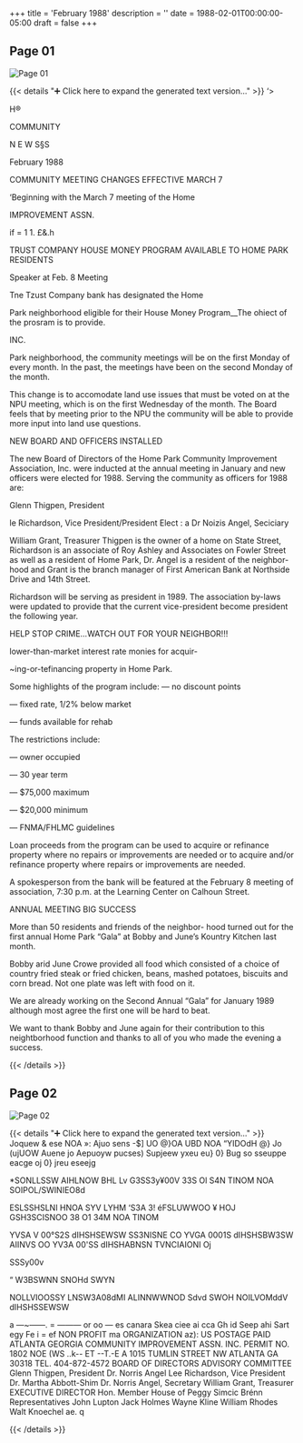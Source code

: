 +++
title = 'February 1988'
description = ''
date = 1988-02-01T00:00:00-05:00
draft = false
+++



## Page 01

![Page 01](/hpcia-newsletter-archive/1988-02_01.jpg)

{{< details "➕ Click here to expand the generated text version..." >}}
‘>

H®

COMMUNITY

N E W S§S

February 1988

COMMUNITY MEETING CHANGES
EFFECTIVE MARCH 7

‘Beginning with the March 7 meeting of the Home

IMPROVEMENT ASSN.

if = 1 1. £&.h

TRUST COMPANY HOUSE MONEY
PROGRAM AVAILABLE TO HOME
PARK RESIDENTS

Speaker at Feb. 8 Meeting

Tne Tzust Company bank has designated the Home

Park neighborhood eligible for their House Money
Program__The ohiect of the prosram is to provide.

INC.

Park neighborhood, the community meetings will
be on the first Monday of every month. In the past,
the meetings have been on the second Monday of
the month.

This change is to accomodate land use issues that
must be voted on at the NPU meeting, which is on
the first Wednesday of the month. The Board feels
that by meeting prior to the NPU the community
will be able to provide more input into land use
questions.

NEW BOARD AND OFFICERS
INSTALLED

The new Board of Directors of the Home Park
Community Improvement Association, Inc. were
inducted at the annual meeting in January and new
officers were elected for 1988. Serving the
community as officers for 1988 are:

Glenn Thigpen, President

le Richardson, Vice President/President Elect
: a Dr Noizis Angel, Seciciary

William Grant, Treasurer
Thigpen is the owner of a home on State Street,
Richardson is an associate of Roy Ashley and
Associates on Fowler Street as well as a resident of
Home Park, Dr. Angel is a resident of the neighbor-
hood and Grant is the branch manager of First
American Bank at Northside Drive and 14th Street.

Richardson will be serving as president in 1989.
The association by-laws were updated to provide
that the current vice-president become president the
following year.

HELP STOP CRIME...WATCH OUT FOR
YOUR NEIGHBOR!!!

lower-than-market interest rate monies for acquir-

~ing-or-tefinancing property in Home Park.

Some highlights of the program include:
— no discount points

— fixed rate, 1/2% below market

— funds available for rehab

The restrictions include:

— owner occupied

— 30 year term

— $75,000 maximum

— $20,000 minimum

— FNMA/FHLMC guidelines

Loan proceeds from the program can be used to
acquire or refinance property where no repairs or
improvements are needed or to acquire and/or
refinance property where repairs or improvements
are needed.

A spokesperson from the bank will be featured at
the February 8 meeting of association, 7:30 p.m. at
the Learning Center on Calhoun Street.

ANNUAL MEETING BIG SUCCESS

More than 50 residents and friends of the neighbor-
hood turned out for the first annual Home Park
“Gala” at Bobby and June’s Kountry Kitchen last
month.

Bobby arid June Crowe provided all food which
consisted of a choice of country fried steak or fried
chicken, beans, mashed potatoes, biscuits and corn
bread. Not one plate was left with food on it.

We are already working on the Second Annual
“Gala” for January 1989 although most agree the
first one will be hard to beat.

We want to thank Bobby and June again for their
contribution to this neightborhood function and
thanks to all of you who made the evening a
success.


{{< /details >}}




## Page 02

![Page 02](/hpcia-newsletter-archive/1988-02_02.jpg)

{{< details "➕ Click here to expand the generated text version..." >}}
Joquew & ese NOA »: Ajuo sens
-$] UO @}OA UBD NOA “YIDOdH @} Jo (ujUOW Auene jo Aepuoyw pucses)
Supjeew yxeu eu} 0} Bug so sseuppe eacge oj 0} jreu eseejg

*SONLLSSW AIHLNOW
BHL Lv G3SS3y¥00V 33S Ol S4N TINOM NOA SOIPOL/SWINIEO8d

ESLSSHSLNI HNOA SYV LYHM ‘S3A 3!
éFSLUWWOO ¥ HOJ GSH3SCISNOO 38 O1 34M NOA TINOM

YVSA V 00°S2S dIHSHSEWSW SS3NISNE CO YVGA 0001S dIHSHSBW3SW AIINVS OO YV3A 00'SS dIHSHABNSN TVNCIAIONI Oj

SSSy00v

“ W3BSWNN SNOHd SWYN

NOLLVIOOSSY LNSW3A08dMI ALINNWWNOD Sdvd SWOH NOILVOMddV dIHSHSSEWSW

a —~——. = ——— or oo —
es canara Skea ciee ai cca Gh id Seep ahi Sart egy Fe i = ef
NON PROFIT
ma ORGANIZATION
az): US POSTAGE PAID
ATLANTA GEORGIA
COMMUNITY IMPROVEMENT ASSN. INC. PERMIT NO. 1802
NOE (WS ..k-- ET --T.-E A
1015 TUMLIN STREET NW ATLANTA GA 30318 TEL. 404-872-4572
BOARD OF DIRECTORS ADVISORY COMMITTEE
Glenn Thigpen, President Dr. Norris Angel
Lee Richardson, Vice President Dr. Martha Abbott-Shim
Dr. Norris Angel, Secretary
William Grant, Treasurer EXECUTIVE DIRECTOR
Hon. Member House of Peggy Simcic Brénn
Representatives John Lupton
Jack Holmes
Wayne Kline
William Rhodes
Walt Knoechel
ae. q


{{< /details >}}


